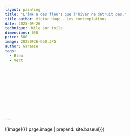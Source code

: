 ```yaml
---
layout: painting
title: "L'âme a des fleurs que l'hiver ne détruit pas." 
title_author: Victor Hugo - Les contemplations 
date: 2025-09-26
technique: Huile sur toile
dimensions: O50
price: 500
image: 20250926-O50.JPG
author: Garanse
tags:
  - Bleu 
  - Vert
  
  
 
  
  
  
  
 
 
  
  
  
---
```

![Image]({{ page.image | prepend: site.baseurl}})

